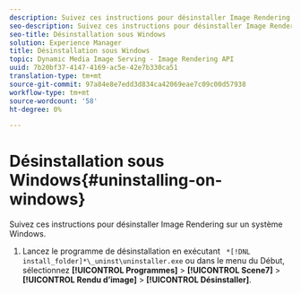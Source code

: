 ```yaml
---
description: Suivez ces instructions pour désinstaller Image Rendering sur un système Windows.
seo-description: Suivez ces instructions pour désinstaller Image Rendering sur un système Windows.
seo-title: Désinstallation sous Windows
solution: Experience Manager
title: Désinstallation sous Windows
topic: Dynamic Media Image Serving - Image Rendering API
uuid: 7b20bf37-4147-4169-ac5e-42e7b330ca51
translation-type: tm+mt
source-git-commit: 97a84e8e7edd3d834ca42069eae7c09c00d57938
workflow-type: tm+mt
source-wordcount: '58'
ht-degree: 0%

---
```



# Désinstallation sous Windows{#uninstalling-on-windows}

Suivez ces instructions pour désinstaller Image Rendering sur un système Windows.

1. Lancez le programme de désinstallation en exécutant ` *[!DNL install_folder]*\_uninst\uninstaller.exe` ou dans le menu du Début, sélectionnez **[!UICONTROL Programmes]** > **[!UICONTROL Scene7]** > **[!UICONTROL Rendu d’image]** > **[!UICONTROL Désinstaller]**.
